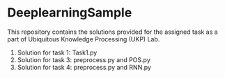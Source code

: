 # DeeplearningSample

This repository contains the solutions provided for the assigned task as a part of Ubiquitous Knowledge Processing (UKP) Lab.

1. Solution for task 1: Task1.py 
2. Solution for task 3: preprocess.py and POS.py 
3. Solution for task 4: preprocess.py and RNN.py
